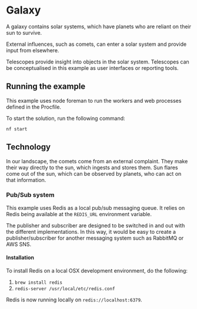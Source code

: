 # Galaxy

A galaxy contains solar systems, which have planets who are reliant on their sun
to survive.

External influences, such as comets, can enter a solar system and provide input
from elsewhere.

Telescopes provide insight into objects in the solar system. Telescopes can be
conceptualised in this example as user interfaces or reporting tools.

## Running the example

This example uses node foreman to run the workers and web processes defined in
the Procfile.

To start the solution, run the following command:

`nf start`

## Technology

In our landscape, the comets come from an external complaint. They make their
way directly to the sun, which ingests and stores them. Sun flares come out of
the sun, which can be observed by planets, who can act on that information.

### Pub/Sub system

This example uses Redis as a local pub/sub messaging queue. It relies on Redis
being available at the `REDIS_URL` environment variable.

The publisher and subscriber are designed to be switched in and out with the
different implementations. In this way, it would be easy to create a
publisher/subscriber for another messaging system such as RabbitMQ or AWS SNS.

#### Installation

To install Redis on a local OSX development environment, do the following:

1. `brew install redis`
2. `redis-server /usr/local/etc/redis.conf`

Redis is now running locally on `redis://localhost:6379`.
